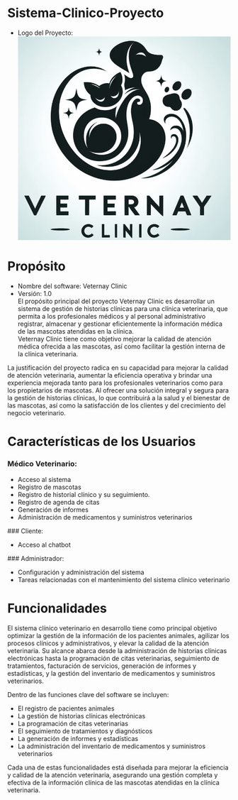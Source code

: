 # Sistema-Clinico-Proyecto
*  Logo del Proyecto:<br>
![](https://github.com/M0rphy1/Sistema-Clinico-Proyecto/blob/main/logo-sist.clinico.jpeg)
# Propósito
*  Nombre del software: Veternay Clinic
*  Versión: 1.0<br>
El propósito principal del proyecto Veternay Clinic es desarrollar un sistema de gestión de historias clínicas para una clínica veterinaria, que permita a los profesionales médicos y al personal administrativo registrar, almacenar y gestionar eficientemente la información médica de las mascotas atendidas en la clínica.<br>
Veternay Clinic tiene como objetivo mejorar la calidad de atención médica ofrecida a las mascotas, así como facilitar la gestión interna de la clínica veterinaria.<br>

La justificación del proyecto radica en su capacidad para mejorar la calidad de atención veterinaria, aumentar la eficiencia operativa y brindar una experiencia mejorada tanto para los profesionales veterinarios como para los propietarios de mascotas. Al ofrecer una solución integral y segura para la gestión de historias clínicas, lo que contribuirá a la salud y el bienestar de las mascotas, así como la satisfacción de los clientes y del crecimiento del negocio veterinario.<br>
# Características de los Usuarios
### Médico Veterinario:
<ul>
<li>Acceso al sistema</li>
<li>Registro de mascotas</li>
<li>Registro de historial clínico y su seguimiento.</li>
<li>Registro de agenda de citas</li>
<li>Generación de informes</li>
<li>Administración de medicamentos y suministros veterinarios</li>
</ul>
### Cliente:
<ul>
<li>Acceso al chatbot</li>
</ul>
### Administrador:
<ul>
<li>Configuración y administración del sistema</li>
<li>Tareas relacionadas con el mantenimiento del sistema clínico veterinario</li>
</ul>

# Funcionalidades
El sistema clínico veterinario en desarrollo tiene como principal objetivo optimizar la gestión de la información de los pacientes animales, agilizar los procesos clínicos y administrativos, y elevar la calidad de la atención veterinaria. Su alcance abarca desde la administración de historias clínicas electrónicas hasta la programación de citas veterinarias, seguimiento de tratamientos, facturación de servicios, generación de informes y estadísticas, y la gestión del inventario de medicamentos y suministros veterinarios.<br>

Dentro de las funciones clave del software se incluyen:
<ul>
<li>El registro de pacientes animales</li>
<li>La gestión de historias clínicas electrónicas</li>
<li>La programación de citas veterinarias</li>
<li>El seguimiento de tratamientos y diagnósticos</li>
<li>La generación de informes y estadísticas</li>
<li>La administración del inventario de medicamentos y suministros veterinarios</li>
</ul>
Cada una de estas funcionalidades está diseñada para mejorar la eficiencia y calidad de la atención veterinaria, asegurando una gestión completa y efectiva de la información clínica de las mascotas atendidas en la clínica veterinaria.<br>

